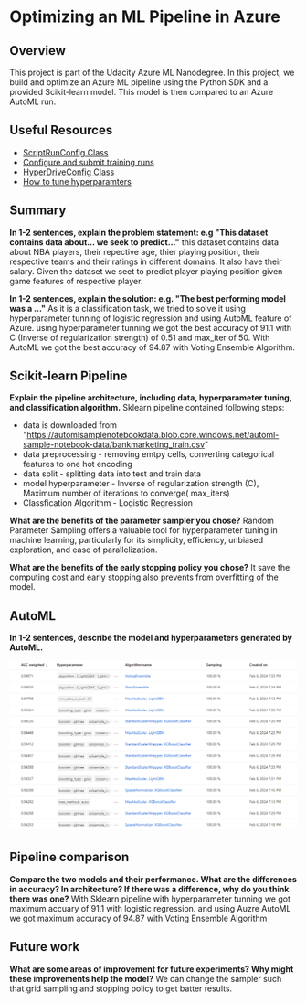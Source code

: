 # Optimizing an ML Pipeline in Azure

## Overview
This project is part of the Udacity Azure ML Nanodegree.
In this project, we build and optimize an Azure ML pipeline using the Python SDK and a provided Scikit-learn model.
This model is then compared to an Azure AutoML run.

## Useful Resources
- [ScriptRunConfig Class](https://docs.microsoft.com/en-us/python/api/azureml-core/azureml.core.scriptrunconfig?view=azure-ml-py)
- [Configure and submit training runs](https://docs.microsoft.com/en-us/azure/machine-learning/how-to-set-up-training-targets)
- [HyperDriveConfig Class](https://docs.microsoft.com/en-us/python/api/azureml-train-core/azureml.train.hyperdrive.hyperdriveconfig?view=azure-ml-py)
- [How to tune hyperparamters](https://docs.microsoft.com/en-us/azure/machine-learning/how-to-tune-hyperparameters)


## Summary
**In 1-2 sentences, explain the problem statement: e.g "This dataset contains data about... we seek to predict..."**
this dataset contains data about NBA players, their repective age, thier playing position, their respective teams and their ratings in different domains. It also have their salary. Given the dataset we seet to predict player playing position given game features of respective player.

**In 1-2 sentences, explain the solution: e.g. "The best performing model was a ..."**
As it is a classification task, we tried to solve it using hyperparameter tunning of logistic regression and using AutoML feature of Azure. using hyperparameter tunning we got the best accuracy of 91.1 with C (Inverse of regularization strength) of 0.51 and max_iter of 50. With AutoML we got the best accuracy of 94.87 with Voting Ensemble Algorithm.

## Scikit-learn Pipeline
**Explain the pipeline architecture, including data, hyperparameter tuning, and classification algorithm.**
Sklearn pipeline contained following steps:
- data is downloaded from "https://automlsamplenotebookdata.blob.core.windows.net/automl-sample-notebook-data/bankmarketing_train.csv" 
- data preprocessing - removing emtpy cells, converting categorical features to one hot encoding
- data split - splitting data into test and train data
- model hyperparameter - Inverse of regularization strength (C), Maximum number of iterations to converge( max_iters) 
- Classfication Algorithm - Logistic Regression


**What are the benefits of the parameter sampler you chose?**
Random Parameter Sampling offers a valuable tool for hyperparameter tuning in machine learning, particularly for its simplicity, efficiency, unbiased exploration, and ease of parallelization.

**What are the benefits of the early stopping policy you chose?**
It save the computing cost and early stopping also prevents from overfitting of the model.
## AutoML
**In 1-2 sentences, describe the model and hyperparameters generated by AutoML.**

![alt text](https://github.com/Keshav-agrawal2829/udacity-azureML/blob/main/AutoML_models_hyperparameters.PNG)
## Pipeline comparison
**Compare the two models and their performance. What are the differences in accuracy? In architecture? If there was a difference, why do you think there was one?**
With Sklearn pipeline with hyperparameter tunning we got maximum accuary of 91.1 with logistic regression. and using Auzre AutoML we got maximum accuracy of 94.87 with Voting Ensemble Algorithm
## Future work
**What are some areas of improvement for future experiments? Why might these improvements help the model?**
We can change the sampler such that grid sampling and stopping policy to get batter results.

